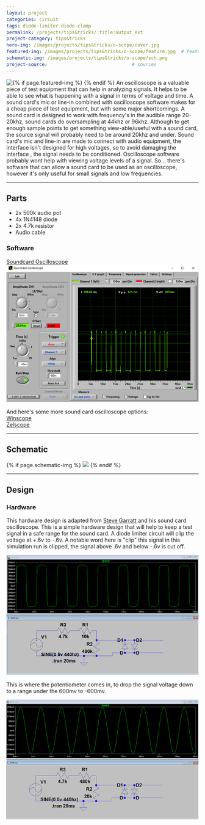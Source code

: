 ```yaml
---
layout: project
categories: circuit
tags: diode-limiter diode-clamp
permalink: /projects/tips&tricks/:title:output_ext
project-category: tips&tricks
hero-img: /images/projects/tips&tricks/o-scope/cover.jpg
featured-img: /images/projects/tips&tricks/o-scope/feature.jpg  # featured image if any
schematic-img: /images/projects/tips&tricks/o-scope/sch.png  
project-source:                               # sources
---
```


{% if page.featured-img %}
  <img src="{{ page.featured-img }}" class="img-fluid mr-3" style="float:left; max-width:15rem;"/>{% endif %}
An oscilloscope is a valuable piece of test equipment that can help in analyzing signals. It helps to be able to see what is happening with a signal in terms of voltage and time.
A sound card's mic or line-in combined with oscilloscope software makes for a cheap piece of test equipment, but with some major shortcomings. A sound card is designed to work with frequency's in the audible range 20-20khz, sound cards do oversampling at 44khz or 96khz. Although to get enough sample points to get something view-able/useful with a sound card, the source signal will probably need to be around 20khz and under. Sound card's mic and line-in are made to connect with audio equipment, the interface isn't designed for high voltages, so to avoid damaging the interface , the signal needs to be conditioned. Oscilloscope software probably wont help with viewing voltage levels of a signal.
So... there's software that can allow a sound card to be used as an oscilloscope, however it's only useful for small signals and low frequencies.

---
## Parts
- 2x 500k audio pot
- 4x 1N4148 diode
- 2x 4.7k resistor
- Audio cable

### Software
<a href="https://www.zeitnitz.eu/scope_en">Soundcard Oscilloscope</a>
<img src="/images/projects/tips&tricks/o-scope/soundcard-scope-sw.png" class="img-fluid"/>

And here's some more sound card oscilloscope options:     
<a href="http://www.zen22142.zen.co.uk/Prac/winscope.htm">Winscope</a>   
<a href="http://www.zelscope.com/index.html">Zelscope</a>    

---
## Schematic
{% if page.schematic-img %}
  <img src="{{ page.schematic-img }}" class="img-fluid"/>
{% endif %}

---
## Design
### Hardware
This hardware design is adapted from
<a href="http://homediyelectronics.com/projects/howtomakeafreesoundcardpcoscilloscope/">Steve Garratt</a> and his sound card oscilloscope. This is a simple hardware design that will help to keep a test signal in a safe range for the sound card.  A diode limiter circuit will clip the voltage at +.6v to -.6v. A notable word here is "clip" this signal in this simulation run is clipped, the signal above .6v and below -.6v is cut off.

<img src="/images/projects/tips&tricks/o-scope/diode-limiter1.png" class="img-fluid"/>

This is where the potentiometer comes in, to drop the signal voltage down to a range under the 600mv to -600mv.

<img src="/images/projects/tips&tricks/o-scope/diode-limiter2.png" class="img-fluid"/>
